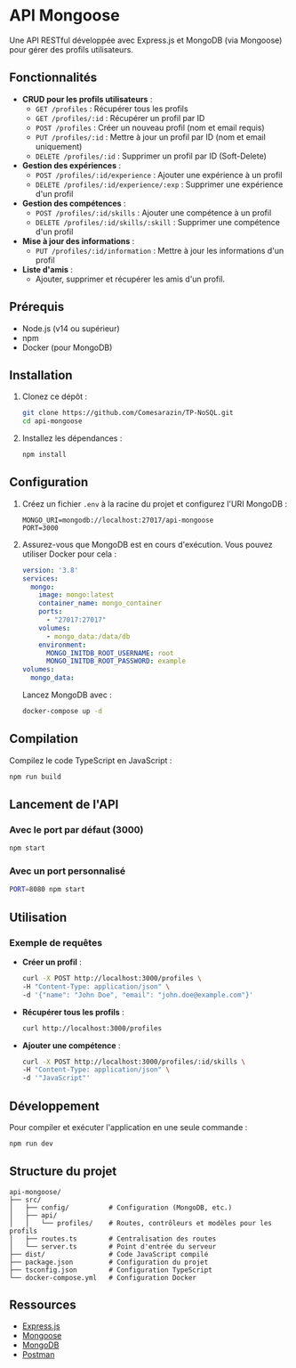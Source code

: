 # API Mongoose

Une API RESTful développée avec Express.js et MongoDB (via Mongoose) pour gérer des profils utilisateurs.

## Fonctionnalités

- **CRUD pour les profils utilisateurs** :
  - `GET /profiles` : Récupérer tous les profils
  - `GET /profiles/:id` : Récupérer un profil par ID
  - `POST /profiles` : Créer un nouveau profil (nom et email requis)
  - `PUT /profiles/:id` : Mettre à jour un profil par ID (nom et email uniquement)
  - `DELETE /profiles/:id` : Supprimer un profil par ID (Soft-Delete)
- **Gestion des expériences** :
  - `POST /profiles/:id/experience` : Ajouter une expérience à un profil
  - `DELETE /profiles/:id/experience/:exp` : Supprimer une expérience d'un profil
- **Gestion des compétences** :
  - `POST /profiles/:id/skills` : Ajouter une compétence à un profil
  - `DELETE /profiles/:id/skills/:skill` : Supprimer une compétence d'un profil
- **Mise à jour des informations** :
  - `PUT /profiles/:id/information` : Mettre à jour les informations d'un profil
- **Liste d'amis** :
  - Ajouter, supprimer et récupérer les amis d'un profil.

## Prérequis

- Node.js (v14 ou supérieur)
- npm
- Docker (pour MongoDB)

## Installation

1. Clonez ce dépôt :
   ```bash
   git clone https://github.com/Comesarazin/TP-NoSQL.git
   cd api-mongoose
   ```

2. Installez les dépendances :
   ```bash
   npm install
   ```

## Configuration

1. Créez un fichier `.env` à la racine du projet et configurez l'URI MongoDB :
   ```
   MONGO_URI=mongodb://localhost:27017/api-mongoose
   PORT=3000
   ```

2. Assurez-vous que MongoDB est en cours d'exécution. Vous pouvez utiliser Docker pour cela :
   ```yaml
   version: '3.8'
   services:
     mongo:
       image: mongo:latest
       container_name: mongo_container
       ports:
         - "27017:27017"
       volumes:
         - mongo_data:/data/db
       environment:
         MONGO_INITDB_ROOT_USERNAME: root
         MONGO_INITDB_ROOT_PASSWORD: example
   volumes:
     mongo_data:
   ```

   Lancez MongoDB avec :
   ```bash
   docker-compose up -d
   ```

## Compilation

Compilez le code TypeScript en JavaScript :
```bash
npm run build
```

## Lancement de l'API

### Avec le port par défaut (3000)

```bash
npm start
```

### Avec un port personnalisé

```bash
PORT=8080 npm start
```

## Utilisation

### Exemple de requêtes

- **Créer un profil** :
  ```bash
  curl -X POST http://localhost:3000/profiles \
  -H "Content-Type: application/json" \
  -d '{"name": "John Doe", "email": "john.doe@example.com"}'
  ```

- **Récupérer tous les profils** :
  ```bash
  curl http://localhost:3000/profiles
  ```

- **Ajouter une compétence** :
  ```bash
  curl -X POST http://localhost:3000/profiles/:id/skills \
  -H "Content-Type: application/json" \
  -d '"JavaScript"'
  ```

## Développement

Pour compiler et exécuter l'application en une seule commande :
```bash
npm run dev
```

## Structure du projet

```
api-mongoose/
├── src/
│   ├── config/          # Configuration (MongoDB, etc.)
│   ├── api/
│   │   └── profiles/    # Routes, contrôleurs et modèles pour les profils
│   ├── routes.ts        # Centralisation des routes
│   └── server.ts        # Point d'entrée du serveur
├── dist/                # Code JavaScript compilé
├── package.json         # Configuration du projet
├── tsconfig.json        # Configuration TypeScript
└── docker-compose.yml   # Configuration Docker
```

## Ressources

- [Express.js](https://expressjs.com/)
- [Mongoose](https://mongoosejs.com/)
- [MongoDB](https://www.mongodb.com/)
- [Postman](https://www.postman.com/)
